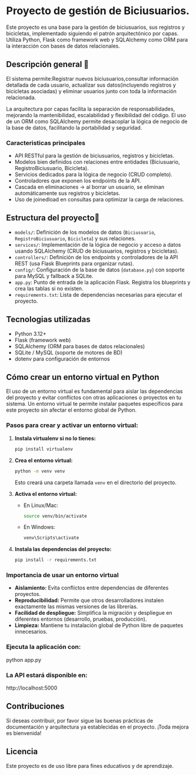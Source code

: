 # Proyecto de gestión de Biciusuarios.
Este proyecto es una base para la gestión de biciusuarios, sus registros y bicicletas, implementado siguiendo el patrón arquitectónico por capas.
Utiliza Python, Flask como framework web y SQLAlchemy como ORM para la interacción con bases de datos relacionales.

## Descripción general 📖
El sistema permite:Registrar nuevos biciusuarios,consultar información detallada de cada usuario, actualizar sus datos(incluyendo registros y bicicletas asociadas) y eliminar usuarios junto con toda la información relacionada.

La arquitectura por capas facilita la separación de responsabilidades, mejorando la mantenibilidad, escalabilidad y flexibilidad del código.
El uso de un ORM como SQLAlchemy permite desacoplar la lógica de negocio de la base de datos, facilitando la portabilidad y seguridad.

### Caracteristicas principales
- API RESTful para la gestión de biciusuarios, registros y bicicletas.
- Modelos bien definidos con relaciones entre entidades (Biciusuario, RegistroBiciusuario, Bicicleta).
- Servicios dedicados para la lógica de negocio (CRUD completo).
- Controladores que exponen los endpoints de la API.
- Cascada en eliminaciones → al borrar un usuario, se eliminan automáticamente sus registros y bicicletas.
- Uso de joinedload en consultas para optimizar la carga de relaciones.

## Estructura del proyecto📂 
- `models/`: Definición de los modelos de datos (`Biciusuario`, `RegistroBiciusuario`, `Bicicleta`) y sus relaciones.
- `services/`: Implementación de la lógica de negocio y acceso a datos usando SQLAlchemy (CRUD de biciusuarios, registros y bicicletas).
- `controllers/`: Definición de los endpoints y controladores de la API REST (usa Flask Blueprints para organizar rutas).
- `config/`: Configuración de la base de datos (`database.py`) con soporte para MySQL y fallback a SQLite.
- `app.py`: Punto de entrada de la aplicación Flask. Registra los blueprints y crea las tablas si no existen.
- `requirements.txt`: Lista de dependencias necesarias para ejecutar el proyecto.

## Tecnologias utilizadas
- Python 3.12+
- Flask (framework web)
- SQLAlchemy (ORM para bases de datos relacionales)
- SQLite / MySQL (soporte de motores de BD)
- dotenv para configuración de entornos

## Cómo crear un entorno virtual en Python
El uso de un entorno virtual es fundamental para aislar las dependencias del proyecto y evitar conflictos con otras aplicaciones o proyectos en tu sistema. Un entorno virtual te permite instalar paquetes específicos para este proyecto sin afectar el entorno global de Python.

### Pasos para crear y activar un entorno virtual:

1. **Instala virtualenv si no lo tienes:**
   ```bash
   pip install virtualenv
   ```

2. **Crea el entorno virtual:**
   ```bash
   python -m venv venv
   ```
   Esto creará una carpeta llamada `venv` en el directorio del proyecto.

3. **Activa el entorno virtual:**
   - En Linux/Mac:
     ```bash
     source venv/bin/activate
     ```
   - En Windows:
     ```cmd
     venv\Scripts\activate
     ```

4. **Instala las dependencias del proyecto:**
   ```bash
   pip install -r requirements.txt
   ```

### Importancia de usar un entorno virtual
- **Aislamiento:** Evita conflictos entre dependencias de diferentes proyectos.
- **Reproducibilidad:** Permite que otros desarrolladores instalen exactamente las mismas versiones de las librerías.
- **Facilidad de despliegue:** Simplifica la migración y despliegue en diferentes entornos (desarrollo, pruebas, producción).
- **Limpieza:** Mantiene tu instalación global de Python libre de paquetes innecesarios.

### Ejecuta la aplicación con:
python app.py

### La API estará disponible en:
http://localhost:5000



## Contribuciones
Si deseas contribuir, por favor sigue las buenas prácticas de documentación y arquitectura ya establecidas en el proyecto. ¡Toda mejora es bienvenida!

## Licencia
Este proyecto es de uso libre para fines educativos y de aprendizaje.
